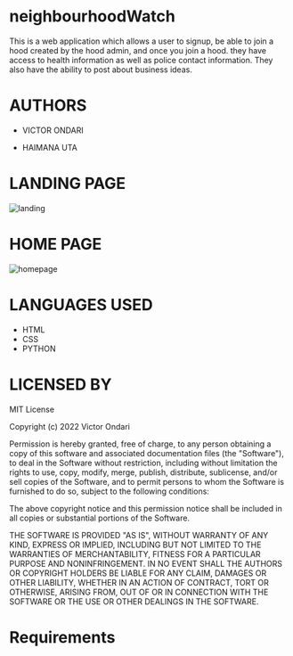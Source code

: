 # neighbourhoodWatch
This is a web application which allows a user to  signup, be able to join a hood created by the hood admin, and once you join a hood.
they have access to health information as well as police contact information. They also have the ability to post about business ideas.

# AUTHORS

* VICTOR ONDARI

* HAIMANA UTA 


# LANDING PAGE
![landing](https://user-images.githubusercontent.com/78535674/174644790-6ab74315-1a2f-458d-8cf3-8953efc5031c.png)


# HOME PAGE
![homepage](https://user-images.githubusercontent.com/78535674/174645552-9bbd78a8-4472-4386-9dfa-881f409b1cbb.png)

# LANGUAGES USED 

* HTML
* CSS 
* PYTHON 



# LICENSED BY 
  MIT License

Copyright (c) 2022 Victor Ondari

Permission is hereby granted, free of charge, to any person obtaining a copy
of this software and associated documentation files (the "Software"), to deal
in the Software without restriction, including without limitation the rights
to use, copy, modify, merge, publish, distribute, sublicense, and/or sell
copies of the Software, and to permit persons to whom the Software is
furnished to do so, subject to the following conditions:

The above copyright notice and this permission notice shall be included in all
copies or substantial portions of the Software.

THE SOFTWARE IS PROVIDED "AS IS", WITHOUT WARRANTY OF ANY KIND, EXPRESS OR
IMPLIED, INCLUDING BUT NOT LIMITED TO THE WARRANTIES OF MERCHANTABILITY,
FITNESS FOR A PARTICULAR PURPOSE AND NONINFRINGEMENT. IN NO EVENT SHALL THE
AUTHORS OR COPYRIGHT HOLDERS BE LIABLE FOR ANY CLAIM, DAMAGES OR OTHER
LIABILITY, WHETHER IN AN ACTION OF CONTRACT, TORT OR OTHERWISE, ARISING FROM,
OUT OF OR IN CONNECTION WITH THE SOFTWARE OR THE USE OR OTHER DEALINGS IN THE
SOFTWARE.


# Requirements

<!-- asgiref==3.5.2
beautifulsoup4==4.11.1
certifi==2022.6.15
cloudinary==1.29.0
dj-database-url==0.5.0
Django==4.0.5
django-bootstrap-v5==1.0.11
django-heroku==0.3.1
gunicorn==20.1.0
psycopg2==2.9.3
psycopg2-binary==2.9.3
python-decouple==3.6
six==1.16.0
soupsieve==2.3.2.post1
sqlparse==0.4.2
urllib3==1.26.9
whitenoise==6.2.0 -->